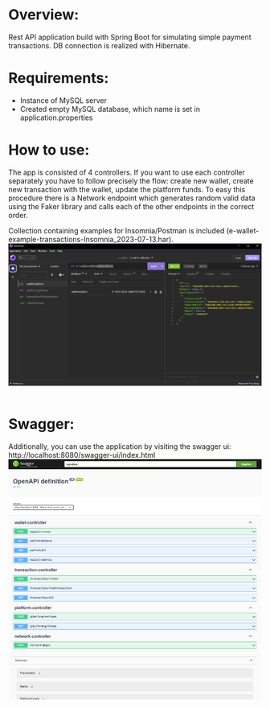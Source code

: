 # Overview:

Rest API application build with Spring Boot for simulating simple payment transactions. DB connection is realized with Hibernate.

# Requirements:

* Instance of MySQL server
* Created empty MySQL database, which name is set in application.properties

# How to use:

The app is consisted of 4 controllers. If you want to use each controller separately you have to follow precisely the flow: create new wallet, create new transaction with the wallet, update the platform funds. To easy this procedure there is a Network endpoint which generates random valid data using the Faker library and calls each of the other endpoints in the correct order.

Collection containing examples for Insomnia/Postman is included (e-wallet-example-transactions-Insomnia_2023-07-13.har).
![alt text](https://github.com/RelapsedCode/e-wallet/blob/main/insomnia-example.PNG?raw=true)<br></br>

# Swagger:

Additionally, you can use the application by visiting the swagger ui: http://localhost:8080/swagger-ui/index.html
![alt text](https://github.com/RelapsedCode/e-wallet/blob/main/swagger-example.PNG?raw=true)
